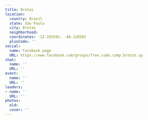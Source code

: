 ```yaml
---
title: Brotas
location:
  country: Brazil
  state: São Paulo
  city: Brotas
  neighborhood: 
  coordinates: -22.283592, -48.120203
  plusCode: ''
social:
  name: Facebook page
  URL: https://www.facebook.com/groups/free.code.camp.brotas.sp
chat:
  name: ''
  URL: ''
event:
  name: ''
  URL: ''
leaders:
- name: ''
  URL: ''
photos:
  old: 
  cover: ''
---
```

